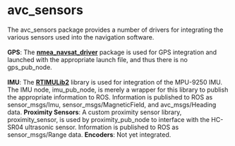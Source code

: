 # avc_sensors
The avc_sensors package provides a number of drivers for integrating the various sensors used into the navigation software.<br><br>
__GPS__: The [__nmea_navsat_driver__](http://wiki.ros.org/nmea_navsat_driver) package is used for GPS integration and launched with the appropriate launch file, and thus there is no gps_pub_node.<br><br>
__IMU__: The [__RTIMULib2__](https://github.com/richardstechnotes/RTIMULib2) library is used for integration of the MPU-9250 IMU. The IMU node, imu_pub_node, is merely a wrapper for this library to publish the appropriate information to ROS. Information is published to ROS as sensor_msgs/Imu, sensor_msgs/MagneticField, and avc_msgs/Heading data.
__Proximity Sensors__: A custom proximity sensor library, proximity_sensor, is used by proximity_pub_node to interface with the HC-SR04 ultrasonic sensor. Information is published to ROS as sensor_msgs/Range data.
__Encoders__: Not yet integrated.
